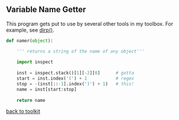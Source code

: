 ## Variable Name Getter

This program gets put to use by several other tools
in my toolbox. For example, see [dirp()](/dirp.md).

```python
def namer(object):

    ''' returns a string of the name of any object'''
    
    import inspect
    
    inst = inspect.stack()[1][-2][0]      # gotta
    start = inst.index('(') + 1           # regex
    stop = -(inst[::-1].index(')') + 1)   # this!
    name = inst[start:stop]
    
    return name
```


[back to toolkit](/toolkit_page)
